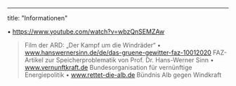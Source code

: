 ---
title: "Informationen"

• https://www.youtube.com/watch?v=wbzQnSEMZAw
> Film der ARD: „Der Kampf um die Windräder“
• www.hanswernersinn.de/de/das-gruene-gewitter-faz-10012020
> FAZ-Artikel zur Speicherproblematik von Prof. Dr. Hans-Werner Sinn
• www.vernunftkraft.de
> Bundesorganisation für vernünftige Energiepolitik
• www.rettet-die-alb.de
> Bündnis Alb gegen Windkraft